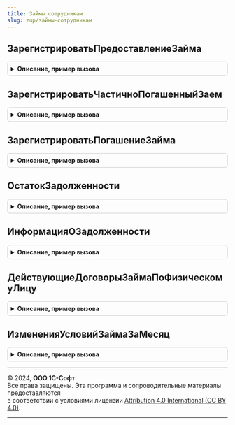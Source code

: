 ```yaml
---
title: Займы сотрудникам
slug: zup/займы-сотрудникам
---
```



## ЗарегистрироватьПредоставлениеЗайма
<details style="margin: 1em 0; padding: 0.5em; border: 1px solid #ccc; border-radius: 6px;">

<summary style="font-weight: bold; cursor: pointer;">Описание, пример вызова</summary>

```bsl

// Метод регистрирует во взаиморасчетах выдачу займа (или очередного транша) сотруднику.
// Может быть использован кассовыми документами
// для регистрации операции по займам сотрудникам.
//
// Параметры:
//	- Движения - коллекция движений документа.
//	- Договор - ссылка на договор займа (документ).
//	- Сумма - выданная сумма
//	- ДатаПредоставления - дата операции.
//	- Организация
//	- ФизическоеЛицо
//	- Отказ.
//
Процедура ЗарегистрироватьПредоставлениеЗайма(Движения, Договор, Сумма, ДатаПредоставления, Организация, ФизическоеЛицо, Отказ) Экспорт
```

Пример вызова
```bsl
ЗаймыСотрудникам.ЗарегистрироватьПредоставлениеЗайма(Движения, Договор, Сумма, ДатаПредоставления, Организация, ФизическоеЛицо, Отказ) 
```
</details>

## ЗарегистрироватьЧастичноПогашенныйЗаем
<details style="margin: 1em 0; padding: 0.5em; border: 1px solid #ccc; border-radius: 6px;">

<summary style="font-weight: bold; cursor: pointer;">Описание, пример вызова</summary>

```bsl

// Метод регистрирует во взаиморасчетах частичное погашение займа сотрудником.
//
// Параметры:
//	- Движения - коллекция движений документа.
//	- Договор - ссылка на договор займа (документ).
//	- СуммаЗайма - погашенная сумма.
//  - Проценты - сумма погашенных процентов.
//	- ДатаРегистрации - дата операции.
//	- Организация
//	- ФизическоеЛицо
//	- Отказ.
//
Процедура ЗарегистрироватьЧастичноПогашенныйЗаем(Движения, Договор, СуммаЗайма, Проценты, ДатаРегистрации, Организация, ФизическоеЛицо, Отказ) Экспорт
```

Пример вызова
```bsl
ЗаймыСотрудникам.ЗарегистрироватьЧастичноПогашенныйЗаем(Движения, Договор, СуммаЗайма, Проценты, ДатаРегистрации, Организация, ФизическоеЛицо, Отказ) 
```
</details>

## ЗарегистрироватьПогашениеЗайма
<details style="margin: 1em 0; padding: 0.5em; border: 1px solid #ccc; border-radius: 6px;">

<summary style="font-weight: bold; cursor: pointer;">Описание, пример вызова</summary>

```bsl

// Метод регистрирует внеочередное погашение займа сотруднику.
// Внеочередные погашения отличаются от погашения из зарплаты тем,
// что они не уменьшают сумму ежемесячного платежа.
//
// Может быть использован кассовыми документами
// для регистрации операции по займам сотрудникам.
//
// Параметры:
//	- Движения - коллекция движений документа.
//	- Договор - ссылка на договор займа (документ).
//	- Сумма - внесенная сумма
//	- ДатаПогашения - дата операции.
//	- Организация
//	- ФизическоеЛицо
//	- Регистратор - ссылка на документ-владелец движений.
//	- Отказ.
//
Процедура ЗарегистрироватьПогашениеЗайма(Движения, Договор, Сумма, ДатаПогашения, Организация, ФизическоеЛицо, Регистратор, Отказ) Экспорт
```

Пример вызова
```bsl
ЗаймыСотрудникам.ЗарегистрироватьПогашениеЗайма(Движения, Договор, Сумма, ДатаПогашения, Организация, ФизическоеЛицо, Регистратор, Отказ) 
```
</details>

## ОстатокЗадолженности
<details style="margin: 1em 0; padding: 0.5em; border: 1px solid #ccc; border-radius: 6px;">

<summary style="font-weight: bold; cursor: pointer;">Описание, пример вызова</summary>

```bsl

// Определяет полный остаток задолженности по договору займа.
//
// Параметры:
//	- Договор - договор займа (ссылка на документ).
//	- ДатаАктуальности - дата, на которую определяется задолженность.
//	- Регистратор - необязательный, позволяет исключить движения отдельного регистратора.
//
//	Возвращаемое значение - структура с полями ОбщаяСумма, СуммаЗайма, Проценты, Валюта.
//
Функция ОстатокЗадолженности(Договор, ДатаАктуальности, Регистратор = Неопределено) Экспорт
```

Пример вызова
```bsl
Результат = ЗаймыСотрудникам.ОстатокЗадолженности(Договор, ДатаАктуальности, Регистратор);
```
</details>

## ИнформацияОЗадолженности
<details style="margin: 1em 0; padding: 0.5em; border: 1px solid #ccc; border-radius: 6px;">

<summary style="font-weight: bold; cursor: pointer;">Описание, пример вызова</summary>

```bsl

// Формирует информационный текст, содержащий сведения о состоянии задолженности.
//
// Параметры:
//	- Договор - договор займа (ссылка на документ).
//	- ДатаДокумента - дата, на которую определяется задолженность.
//	- ДокументСсылка - необязательный, позволяет исключить движения отдельного регистратора.
//
//	Возвращаемое значение - строка.
//
Функция ИнформацияОЗадолженности(Договор, ДатаДокумента, ДокументСсылка) Экспорт
```

Пример вызова
```bsl
Результат = ЗаймыСотрудникам.ИнформацияОЗадолженности(Договор, ДатаДокумента, ДокументСсылка) 
```
</details>

## ДействующиеДоговорыЗаймаПоФизическомуЛицу
<details style="margin: 1em 0; padding: 0.5em; border: 1px solid #ccc; border-radius: 6px;">

<summary style="font-weight: bold; cursor: pointer;">Описание, пример вызова</summary>

```bsl

// Получает действующие договоры займа по физическому лица на указанную дату.
//
// Параметры:
//	- Организация
//	- ФизическоеЛицо
//	- ДатаАктуальности - необязательный, дата, на которую требуется получить действующие договоры.
//  - ВключатьНевыданныеДоговоры - необязательный, указывает на необходимость включить в выборку договора, по которым
//                                 не выдано ни одного транша.
//
Функция ДействующиеДоговорыЗаймаПоФизическомуЛицу(Организация, ФизическоеЛицо, ДатаАктуальности = Неопределено, ВключатьНевыданныеДоговоры = Ложь) Экспорт
```

Пример вызова
```bsl
Результат = ЗаймыСотрудникам.ДействующиеДоговорыЗаймаПоФизическомуЛицу(Организация, ФизическоеЛицо, ДатаАктуальности, ВключатьНевыданныеДоговоры);
```
</details>

## ИзмененияУсловийЗаймаЗаМесяц
<details style="margin: 1em 0; padding: 0.5em; border: 1px solid #ccc; border-radius: 6px;">

<summary style="font-weight: bold; cursor: pointer;">Описание, пример вызова</summary>

```bsl

// Определяет изменения условий договора займа за месяц
//
// Параметры:
//	- Договор			- договор займа (ссылка на документ).
//	- Регистратор		- изменение договора займа (ссылка на документ), убирает движения регистратора.
//	- ДатаАктуальности	- необязательный, дата до которой определяются изменения условий за месяц.
//
//	Возвращаемое значение - массив соответствий с полями ДатаИзменений, ПроцентнаяСтавка,
//							РазмерПлатежа, РазмерПогашения, КоличествоДней.
//
Функция ИзмененияУсловийЗаймаЗаМесяц(Договор, Регистратор, ДатаАктуальности = Неопределено) Экспорт
```

Пример вызова
```bsl
Результат = ЗаймыСотрудникам.ИзмененияУсловийЗаймаЗаМесяц(Договор, Регистратор, ДатаАктуальности);
```
</details>

---

© 2024, **ООО 1С-Софт**  
Все права защищены. Эта программа и сопроводительные материалы предоставляются  
в соответствии с условиями лицензии [Attribution 4.0 International (CC BY 4.0)](https://creativecommons.org/licenses/by/4.0/legalcode).

---
